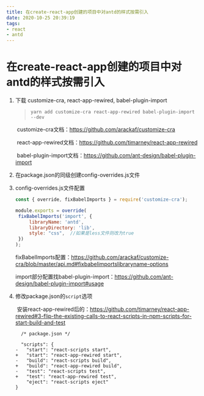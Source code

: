 ```yaml
---
title: 在create-react-app创建的项目中对antd的样式按需引入
date: 2020-10-25 20:39:19
tags:
- react
- antd 
---
```



# 在create-react-app创建的项目中对antd的样式按需引入

1. 下载 customize-cra,  react-app-rewired,  babel-plugin-import

   > `yarn add customize-cra react-app-rewired babel-plugin-import --dev`

   ​			customize-cra文档：https://github.com/arackaf/customize-cra

   ​			react-app-rewired文档：https://github.com/timarney/react-app-rewired

   ​			babel-plugin-import文档：https://github.com/ant-design/babel-plugin-import

   

2. 在package.json的同级创建config-overrides.js文件

3. config-overrides.js文件配置

   ```javascript
   const { override, fixBabelImports } = require('customize-cra');
   
   module.exports = override(
   	fixBabelImports('import', {   
   		libraryName: 'antd',
   		libraryDirectory: 'lib',
   		style: "css",  //如果是less文件则改为true
   	})
   );
   ```

   fixBabelImports配置：https://github.com/arackaf/customize-cra/blob/master/api.md#fixbabelimportslibraryname-options

   

   import部分配置找babel-plugin-import：https://github.com/ant-design/babel-plugin-import#usage

   

4. 修改package.json的`script`选项

   ​	安装react-app-rewired后的：https://github.com/timarney/react-app-rewired#3-flip-the-existing-calls-to-react-scripts-in-npm-scripts-for-start-build-and-test

   ```
     /* package.json */
   
     "scripts": {
   -   "start": "react-scripts start",
   +   "start": "react-app-rewired start",
   -   "build": "react-scripts build",
   +   "build": "react-app-rewired build",
   -   "test": "react-scripts test",
   +   "test": "react-app-rewired test",
       "eject": "react-scripts eject"
   }
   ```